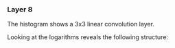 ### Layer 8

The histogram shows a 3x3 linear convolution layer.
<div id='d3div8'></div>
<script>d3.json("data/data8.json", function(x){initHistogram(x,"#d3div8");});</script>
Looking at the logarithms reveals the following structure:
<div id='d3div8log'></div>
<script>d3.json("data/data8-log.json", function(x){initHistogram(x,"#d3div8log");});</script>